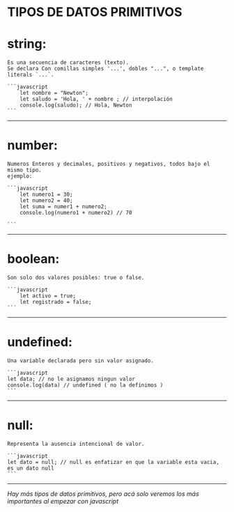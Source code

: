 
# TIPOS DE DATOS PRIMITIVOS

# string:

    Es una secuencia de caracteres (texto).
    Se declara Con comillas simples '...', dobles "...", o template literals `...`.

    ```javascript
        let nombre = "Newton";
        let saludo = 'Hola, ' + nombre ; // interpolación
        console.log(saludo); // Hola, Newton
    ```

---------------------------------------------------------------------------

# number:

    Numeros Enteros y decimales, positivos y negativos, todos bajo el mismo tipo.
    ejemplo:

    ```javascript
        let numero1 = 30;
        let numero2 = 40;
        let suma = numer1 + numero2;
        console.log(numero1 + numero2) // 70

    ```

---------------------------------------------------------------------------


# boolean:
    Son solo dos valores posibles: true o false.

    ```javascript
        let activo = true;
        let registrado = false;
    ```

---------------------------------------------------------------------------

# undefined:
    Una variable declarada pero sin valor asignado.

    ```javascript
    let data; // no le asignamos ningun valor
    console.log(data) // undefined ( no la definimos )
    ```

---------------------------------------------------------------------------


# null:
    Representa la ausencia intencional de valor. 

    ```javascript
    let dato = null; // null es enfatizar en que la variable esta vacia, es un dato null
    ```
---------------------------------------------------------------------------


*Hay más tipos de datos primitivos, pero acá solo veremos los más importantes al empezar con javascript*